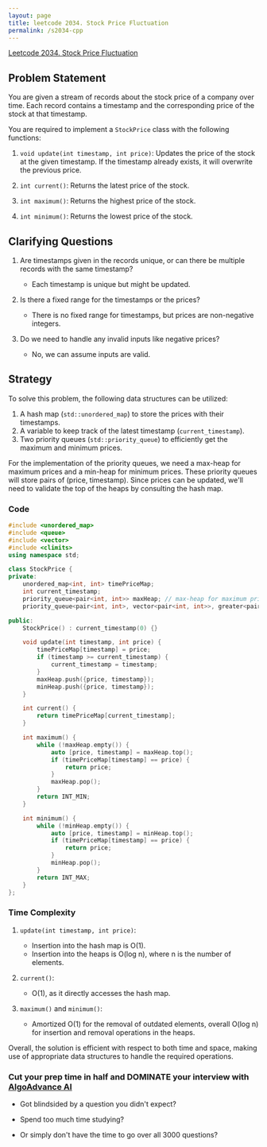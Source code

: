 ```yaml
---
layout: page
title: leetcode 2034. Stock Price Fluctuation 
permalink: /s2034-cpp
---
```

[Leetcode 2034. Stock Price Fluctuation ](https://algoadvance.github.io/algoadvance/l2034)
## Problem Statement

You are given a stream of records about the stock price of a company over time. Each record contains a timestamp and the corresponding price of the stock at that timestamp.

You are required to implement a `StockPrice` class with the following functions:

1. `void update(int timestamp, int price)`: Updates the price of the stock at the given timestamp. If the timestamp already exists, it will overwrite the previous price.
   
2. `int current()`: Returns the latest price of the stock.
   
3. `int maximum()`: Returns the highest price of the stock.
   
4. `int minimum()`: Returns the lowest price of the stock.

## Clarifying Questions

1. Are timestamps given in the records unique, or can there be multiple records with the same timestamp?
   - Each timestamp is unique but might be updated.
   
2. Is there a fixed range for the timestamps or the prices?
   - There is no fixed range for timestamps, but prices are non-negative integers.

3. Do we need to handle any invalid inputs like negative prices?
   - No, we can assume inputs are valid.
   
## Strategy

To solve this problem, the following data structures can be utilized:

1. A hash map (`std::unordered_map`) to store the prices with their timestamps.
2. A variable to keep track of the latest timestamp (`current_timestamp`).
3. Two priority queues (`std::priority_queue`) to efficiently get the maximum and minimum prices.

For the implementation of the priority queues, we need a max-heap for maximum prices and a min-heap for minimum prices. These priority queues will store pairs of (price, timestamp). Since prices can be updated, we'll need to validate the top of the heaps by consulting the hash map.

### Code

```cpp
#include <unordered_map>
#include <queue>
#include <vector>
#include <climits>
using namespace std;

class StockPrice {
private:
    unordered_map<int, int> timePriceMap;
    int current_timestamp;
    priority_queue<pair<int, int>> maxHeap; // max-heap for maximum price
    priority_queue<pair<int, int>, vector<pair<int, int>>, greater<pair<int, int>>> minHeap; // min-heap for minimum price

public:
    StockPrice() : current_timestamp(0) {}

    void update(int timestamp, int price) {
        timePriceMap[timestamp] = price;
        if (timestamp >= current_timestamp) {
            current_timestamp = timestamp;
        }
        maxHeap.push({price, timestamp});
        minHeap.push({price, timestamp});
    }

    int current() {
        return timePriceMap[current_timestamp];
    }

    int maximum() {
        while (!maxHeap.empty()) {
            auto [price, timestamp] = maxHeap.top();
            if (timePriceMap[timestamp] == price) {
                return price;
            }
            maxHeap.pop();
        }
        return INT_MIN;
    }

    int minimum() {
        while (!minHeap.empty()) {
            auto [price, timestamp] = minHeap.top();
            if (timePriceMap[timestamp] == price) {
                return price;
            }
            minHeap.pop();
        }
        return INT_MAX;
    }
};
```

### Time Complexity

1. `update(int timestamp, int price)`: 
   - Insertion into the hash map is O(1).
   - Insertion into the heaps is O(log n), where n is the number of elements.

2. `current()`: 
   - O(1), as it directly accesses the hash map.

3. `maximum()` and `minimum()`: 
   - Amortized O(1) for the removal of outdated elements, overall O(log n) for insertion and removal operations in the heaps.

Overall, the solution is efficient with respect to both time and space, making use of appropriate data structures to handle the required operations.


### Cut your prep time in half and DOMINATE your interview with [AlgoAdvance AI](https://algoAdvance.com)

- Got blindsided by a question you didn't expect?

- Spend too much time studying?

- Or simply don't have the time to go over all 3000 questions?


